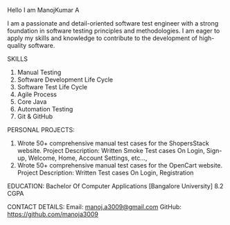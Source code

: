 Hello I am ManojKumar A

I am a passionate and detail-oriented software test engineer with a strong foundation in software testing principles and methodologies. I am eager to apply my skills and 
knowledge to contribute to the development of high-quality software.

SKILLS
1. Manual Testing
2. Software Development Life Cycle
3. Software Test Life Cycle
4. Agile Process
5. Core Java
6. Automation Testing
7. Git & GitHub 

PERSONAL PROJECTS:
1. Wrote 50+ comprehensive manual test cases for the ShopersStack website.
   Project Description: Written Smoke Test cases On Login, Sign-up, Welcome, Home, Account Settings,  etc...,
2. Wrote 50+ comprehensive manual test cases for the OpenCart website.
   Project Description: Written Test cases On Login, Registration

EDUCATION:
Bachelor Of Computer Applications [Bangalore University]
8.2 CGPA

CONTACT DETAILS:
Email: manoj.a3009@gmail.com
GitHub: https://github.com/manoja3009
